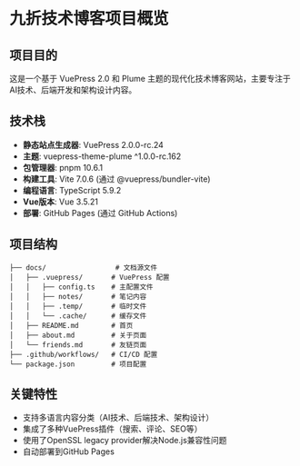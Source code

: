 # 九折技术博客项目概览

## 项目目的
这是一个基于 VuePress 2.0 和 Plume 主题的现代化技术博客网站，主要专注于AI技术、后端开发和架构设计内容。

## 技术栈
- **静态站点生成器**: VuePress 2.0.0-rc.24
- **主题**: vuepress-theme-plume ^1.0.0-rc.162  
- **包管理器**: pnpm 10.6.1
- **构建工具**: Vite 7.0.6 (通过 @vuepress/bundler-vite)
- **编程语言**: TypeScript 5.9.2
- **Vue版本**: Vue 3.5.21
- **部署**: GitHub Pages (通过 GitHub Actions)

## 项目结构
```
├── docs/                 # 文档源文件
│   ├── .vuepress/       # VuePress 配置
│   │   ├── config.ts    # 主配置文件
│   │   ├── notes/       # 笔记内容
│   │   ├── .temp/       # 临时文件
│   │   └── .cache/      # 缓存文件
│   ├── README.md        # 首页
│   ├── about.md         # 关于页面
│   └── friends.md       # 友链页面
├── .github/workflows/   # CI/CD 配置
└── package.json         # 项目配置
```

## 关键特性
- 支持多语言内容分类（AI技术、后端技术、架构设计）
- 集成了多种VuePress插件（搜索、评论、SEO等）
- 使用了OpenSSL legacy provider解决Node.js兼容性问题
- 自动部署到GitHub Pages